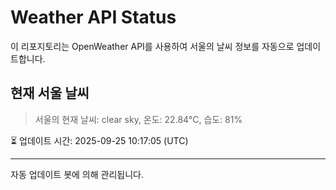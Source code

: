 
# Weather API Status

이 리포지토리는 OpenWeather API를 사용하여 서울의 날씨 정보를 자동으로 업데이트합니다.

## 현재 서울 날씨
> 서울의 현재 날씨: clear sky, 온도: 22.84°C, 습도: 81%

⏳ 업데이트 시간: 2025-09-25 10:17:05 (UTC)

---
자동 업데이트 봇에 의해 관리됩니다.
